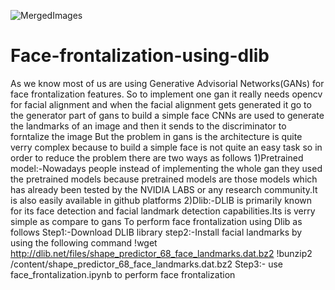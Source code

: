 ![MergedImages](https://github.com/Rex123774/Face-frontalization-using-dlib/assets/77051661/0e850e36-ce9e-41d3-8415-26c7b8247ef1)
# Face-frontalization-using-dlib
As we know most of us are using Generative Advisorial Networks(GANs) for face frontalization features. 
So to implement one gan it really needs opencv for facial alignment and when the facial alignment gets generated it go to the generator part of gans to build a simple face 
CNNs are used to generate the landmarks of an image and then it sends to the discriminator to forntalize the image 
But the problem in gans is the architecture is quite verry complex because to build a simple face is not quite an easy task 
so in order to reduce the problem there are two ways as follows
1)Pretrained model:-Nowadays people instead of implementing the whole gan they used the pretrained models because pretrained models are those models which has already been tested by the NVIDIA LABS or any research community.It is also easily available in github platforms
2)Dlib:-DLIB is primarily known for its face detection and facial landmark detection capabilities.Its is verry simple as compare to gans 
To perform face frontalization using Dlib as follows
Step1:-Download DLIB library
step2:-Install facial landmarks by using the following command
!wget   http://dlib.net/files/shape_predictor_68_face_landmarks.dat.bz2
!bunzip2 /content/shape_predictor_68_face_landmarks.dat.bz2
Step3:- use face_frontalization.ipynb to perform face frontalization
